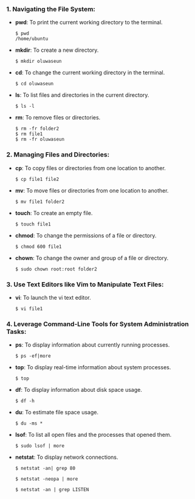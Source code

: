 ### 1. Navigating the File System:
- **pwd**: To print the current working directory to the terminal.
  ```
  $ pwd
  /home/ubuntu
  ```

- **mkdir**: To create a new directory.
  ```
  $ mkdir oluwaseun
  ```
  
- **cd**: To change the current working directory in the terminal.
  ```
  $ cd oluwaseun
  ```
- **ls**: To list files and directories in the current directory.
  ```
  $ ls -l
  ```

- **rm**: To remove files or directories.
  ```
  $ rm -fr folder2
  $ rm file1
  $ rm -fr oluwaseun
  ```

### 2. Managing Files and Directories:
- **cp**: To copy files or directories from one location to another.
  ```
  $ cp file1 file2
  ```
- **mv**: To move files or directories from one location to another.
  ```
  $ mv file1 folder2
  ```
- **touch**: To create an empty file.
  ```
  $ touch file1
  ```
- **chmod**: To change the permissions of a file or directory.
  ```
  $ chmod 600 file1
  ```
- **chown**: To change the owner and group of a file or directory.
  ```
  $ sudo chown root:root folder2
  ```

### 3. Use Text Editors like Vim to Manipulate Text Files:
- **vi**: To launch the vi text editor.
  ```
  $ vi file1
  ```

### 4. Leverage Command-Line Tools for System Administration Tasks:
- **ps**: To display information about currently running processes.
  ```
  $ ps -ef|more
  ```
- **top**: To display real-time information about system processes.
  ```
  $ top
  ```
- **df**: To display information about disk space usage.
  ```
  $ df -h
  ```
- **du**: To estimate file space usage.
  ```
  $ du -ms *
  ```
- **lsof**: To list all open files and the processes that opened them.
  ```
  $ sudo lsof | more
  ```
- **netstat**: To display network connections.
  ```
  $ netstat -an| grep 80
  ```
  ```
  $ netstat -neopa | more
  ```
  ```
  $ netstat -an | grep LISTEN
  ```


